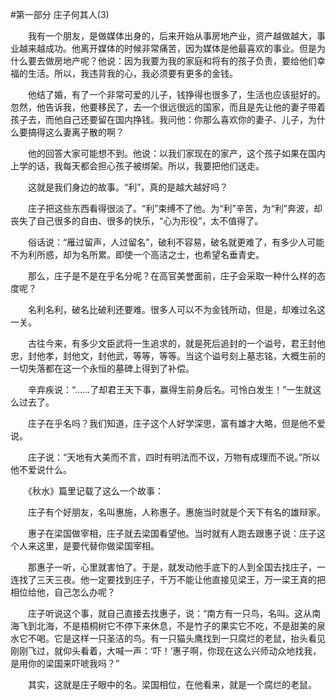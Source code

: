 #第一部分 庄子何其人(3)

　　我有一个朋友，是做媒体出身的，后来开始从事房地产业，资产越做越大，事业越来越成功。他离开媒体的时候非常痛苦，因为媒体是他最喜欢的事业。但是为什么要去做房地产呢？他说：因为我要为我的家庭和将有的孩子负责，要给他们幸福的生活。所以，我违背我的心，我必须要有更多的金钱。

　　他结了婚，有了一个非常可爱的儿子，钱挣得也很多了，生活也应该挺好的。忽然，他告诉我，他要移民了，去一个很远很远的国家，而且是先让他的妻子带着孩子去，而他自己还要留在国内挣钱。我问他：你那么喜欢你的妻子、儿子，为什么要搞得这么妻离子散的啊？

　　他的回答大家可能想不到。他说：以我们家现在的家产，这个孩子如果在国内上学的话，我每天都会担心孩子被绑架。所以，我要把他们送走。

　　这就是我们身边的故事。“利”，真的是越大越好吗？

　　庄子把这些东西看得很淡了。“利”束缚不了他。为“利”辛苦，为“利”奔波，却丧失了自己很多的自由、很多的快乐，“心为形役”，太不值得了。

　　俗话说：“雁过留声，人过留名”，破利不容易，破名就更难了，有多少人可能不为利所惑，却为名所累。即使一个高洁之士，也希望名垂青史。

　　那么，庄子是不是在乎名分呢？在高官美誉面前，庄子会采取一种什么样的态度呢？

　　名利名利，破名比破利还要难。很多人可以不为金钱所动，但是，却难过名这一关。

　　古往今来，有多少文臣武将一生追求的，就是死后追封的一个谥号，君王封他忠，封他孝，封他文，封他武，等等，等等。当这个谥号刻上墓志铭，大概生前的一切失落都在这一个永恒的墓碑上得到了补偿。

　　辛弃疾说：“……了却君王天下事，赢得生前身后名。可怜白发生！”一生就这么过去了。

　　庄子在乎名吗？我们知道，庄子这个人好学深思，富有雄才大略，但是他不爱说。

　　庄子说：“天地有大美而不言，四时有明法而不议，万物有成理而不说。”所以他不爱说什么。

　　《秋水》篇里记载了这么一个故事：

　　庄子有个好朋友，名叫惠施，人称惠子。惠施当时就是个天下有名的雄辩家。

　　惠子在梁国做宰相，庄子就去梁国看望他。当时就有人跑去跟惠子说：庄子这个人来这里，是要代替你做梁国宰相。

　　那惠子一听，心里就害怕了。于是，就发动他手底下的人到全国去找庄子，一连找了三天三夜。他一定要找到庄子，千万不能让他直接见梁王，万一梁王真的把相位给他，自己怎么办呢？

　　庄子听说这个事，就自己直接去找惠子，说：“南方有一只鸟，名叫。这从南海飞到北海，不是梧桐树它不停下来休息，不是竹子的果实它不吃，不是甜美的泉水它不喝。它是这样一只圣洁的鸟。有一只猫头鹰找到一只腐烂的老鼠，抬头看见刚刚飞过，就仰头看着，大喊一声：‘吓！’惠子啊，你现在这么兴师动众地找我，是用你的梁国来吓唬我吗？”

　　其实，这就是庄子眼中的名。梁国相位，在他看来，就是一个腐烂的老鼠。 